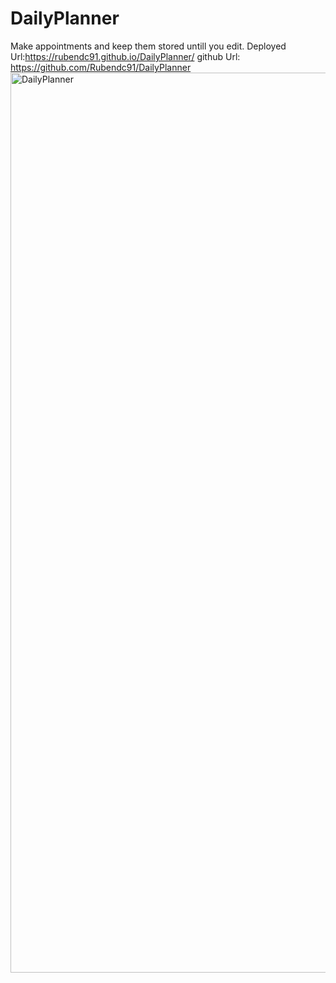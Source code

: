 # DailyPlanner
Make appointments and keep them stored untill you edit.
Deployed Url:https://rubendc91.github.io/DailyPlanner/ github Url: https://github.com/Rubendc91/DailyPlanner<img width="1440" alt="DailyPlanner" src="https://user-images.githubusercontent.com/110942378/189472293-8a36ae72-d713-4af2-97a9-271dac19d5c3.png">
